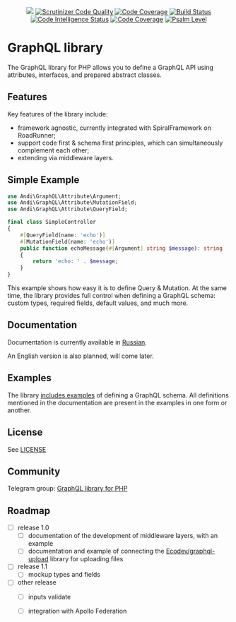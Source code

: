 <p align="center">
    <a href="https://github.com/andrey-mokhov/graphql-php/actions"><img src="https://github.com/andrey-mokhov/graphql-php/workflows/build/badge.svg" /></a>
    <a href="https://scrutinizer-ci.com/g/andrey-mokhov/graphql-php/?branch=master"><img src="https://scrutinizer-ci.com/g/andrey-mokhov/graphql-php/badges/quality-score.png?b=master" alt="Scrutinizer Code Quality" /></a>
    <a href="https://scrutinizer-ci.com/g/andrey-mokhov/graphql-php/?branch=master"><img src="https://scrutinizer-ci.com/g/andrey-mokhov/graphql-php/badges/coverage.png?b=master" alt="Code Coverage" /></a>
    <a href="https://scrutinizer-ci.com/g/andrey-mokhov/graphql-php/build-status/master"><img src="https://scrutinizer-ci.com/g/andrey-mokhov/graphql-php/badges/build.png?b=master" alt="Build Status" /></a>
    <a href="https://scrutinizer-ci.com/code-intelligence"><img src="https://scrutinizer-ci.com/g/andrey-mokhov/graphql-php/badges/code-intelligence.svg?b=master" alt="Code Intelligence Status" /></a>
    <a href="https://shepherd.dev/github/andrey-mokhov/graphql-php"><img src="https://shepherd.dev/github/andrey-mokhov/graphql-php/coverage.svg" alt="Code Coverage" /></a>
    <a href="https://shepherd.dev/github/andrey-mokhov/graphql-php"><img src="https://shepherd.dev/github/andrey-mokhov/graphql-php/level.svg" alt="Psalm Level" /></a>
</p>

# GraphQL library

The GraphQL library for PHP allows you to define a GraphQL API using attributes, interfaces,
and prepared abstract classes.

## Features

Key features of the library include:
- framework agnostic, currently integrated with SpiralFramework on RoadRunner;
- support code first & schema first principles, which can simultaneously complement each other;
- extending via middleware layers.

## Simple Example

```php
use Andi\GraphQL\Attribute\Argument;
use Andi\GraphQL\Attribute\MutationField;
use Andi\GraphQL\Attribute\QueryField;

final class SimpleController
{
    #[QueryField(name: 'echo')]
    #[MutationField(name: 'echo')]
    public function echoMessage(#[Argument] string $message): string
    {
        return 'echo: ' . $message;
    }
}
```

This example shows how easy it is to define Query & Mutation. At the same time, the library
provides full control when defining a GraphQL schema: custom types, required fields,
default values, and much more.

## Documentation

Documentation is currently available in [Russian](docs/ru/index.md).

An English version is also planned, will come later.

## Examples

The library [includes examples](examples) of defining a GraphQL schema. All definitions mentioned
in the documentation are present in the examples in one form or another.

## License

See [LICENSE](../../../LICENSE)

## Community

Telegram group: [GraphQL library for PHP](https://t.me/andi_lab_graphql)

## Roadmap

- [ ] release 1.0
  - [ ] documentation of the development of middleware layers, with an example
  - [ ] documentation and example of connecting the
    [Ecodev/graphql-upload](https://github.com/Ecodev/graphql-upload) library for uploading files
- [ ] release 1.1
  - [ ] mockup types and fields
- [ ] other release
  - [ ] inputs validate
  - [ ] integration with Apollo Federation

